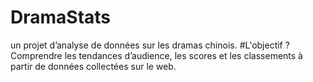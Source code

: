 # DramaStats
un projet d’analyse de données sur les dramas chinois. 
#L'objectif ? 
Comprendre les tendances d’audience, les scores et les classements à partir de données collectées sur le web.
